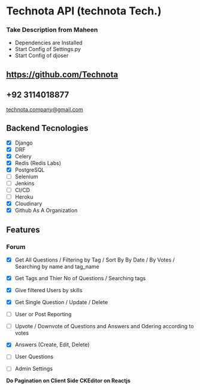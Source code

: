 # Technota API (technota Tech.)

### Take Description from Maheen

-   Dependencies are Installed
-   Start Config of Settings.py
-   Start Config of djoser

## https://github.com/Technota

## +92 3114018877

technota.company@gmail.com

## Backend Tecnologies

-   [x] Django
-   [x] DRF
-   [x] Celery
-   [x] Redis (Redis Labs)
-   [x] PostgreSQL
-   [ ] Selenium
-   [ ] Jenkins
-   [ ] CI/CD
-   [ ] Heroku
-   [x] Cloudinary
-   [x] Github As A Organization

## Features

### Forum

-   [x] Get All Questions / Filtering by Tag / Sort By By Date / By Votes / Searching by name and tag_name
-   [x] Get Tags and Thier No of Questions / Searching tags
-   [x] Give filtered Users by skills

-   [x] Get Single Question / Update / Delete
-   [ ] User or Post Reporting
-   [ ] Upvote / Downvote of Questions and Answers and Odering according to votes
-   [x] Answers (Create, Edit, Delete)

-   [ ] User Questions

-   [ ] Admin Settings 

**Do Pagination on Client Side**
**CKEditor on Reactjs**